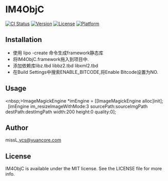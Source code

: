 # IM4ObjC

[![CI Status](http://img.shields.io/travis/1214099793@qq.com/IM4ObjC.svg?style=flat)](https://travis-ci.org/1214099793@qq.com/IM4ObjC)
[![Version](https://img.shields.io/cocoapods/v/IM4ObjC.svg?style=flat)](http://cocoapods.org/pods/IM4ObjC)
[![License](https://img.shields.io/cocoapods/l/IM4ObjC.svg?style=flat)](http://cocoapods.org/pods/IM4ObjC)
[![Platform](https://img.shields.io/cocoapods/p/IM4ObjC.svg?style=flat)](http://cocoapods.org/pods/IM4ObjC)

## Installation
* 使用 lipo -create 命令生成framework静态库
* 将IM4ObjC.framework拖入到项目中.
* 添加依赖库libz.tbd libbz2.tbd libxml2.tbd
* 在Build Settings中搜索ENABLE_BITCODE,将Enable Bitcode设置为NO.

## Usage
<nbsp;>ImageMagickEngine *imEngine = [[ImageMagickEngine alloc]init]; <br/>   [imEngine im_resizeImageWithMode:3 sourcePath:sourceImgPath destPath:destImgPath width:200 height:0 quality:0];

## Author

missL,ycs@yuancore.com

## License

IM4ObjC is available under the MIT license. See the LICENSE file for more info.

